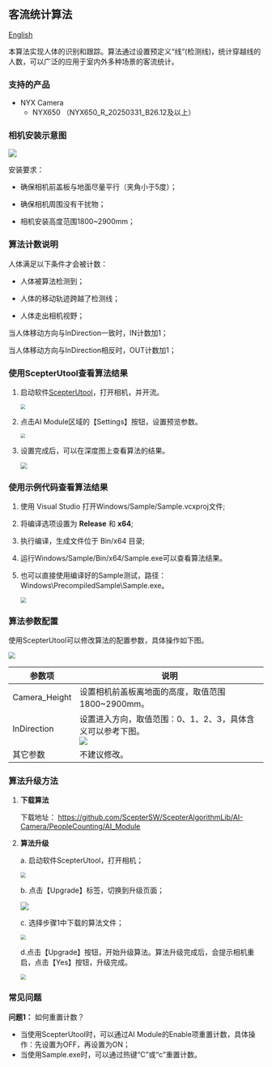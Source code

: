 ## 客流统计算法

[English](README.md)

本算法实现人体的识别和跟踪。算法通过设置预定义“线”(检测线)，统计穿越线的人数，可以广泛的应用于室内外多种场景的客流统计。

### 支持的产品

- NYX Camera
  - NYX650 （NYX650_R_20250331_B26.12及以上）

### 相机安装示意图

![](assets/installation.png)

安装要求：

- 确保相机前盖板与地面尽量平行（夹角小于5度）；

- 确保相机周围没有干扰物；

- 相机安装高度范围1800~2900mm；

### 算法计数说明

人体满足以下条件才会被计数：

- 人体被算法检测到；

- 人体的移动轨迹跨越了检测线；

- 人体走出相机视野；

当人体移动方向与InDirection一致时，IN计数加1；

当人体移动方向与InDirection相反时，OUT计数加1；

### 使用ScepterUtool查看算法结果

1. 启动软件[ScepterUtool](https://sourceforge.net/projects/scepterguitool/files/TMP/)，打开相机，并开流。

   <img src="assets/scan_2.png" style="zoom:60%;" />

2. 点击AI Module区域的【Settings】按钮，设置预览参数。

   <img src="assets/settings.png" style="zoom:60%;" />

3. 设置完成后，可以在深度图上查看算法的结果。

   <img src="assets/preview.png" style="zoom:80%;" />

   

### 使用示例代码查看算法结果

1. 使用 Visual Studio 打开Windows/Sample/Sample.vcxproj文件;

2. 将编译选项设置为 **Release** 和 **x64**;

3. 执行编译，生成文件位于 Bin/x64 目录;

4. 运行Windows/Sample/Bin/x64/Sample.exe可以查看算法结果。

5. 也可以直接使用编译好的Sample测试，路径：Windows\PrecompiledSample\Sample.exe。

   <img src="assets/sample.png" style="zoom:67%;" />

### 算法参数配置

使用ScepterUtool可以修改算法的配置参数，具体操作如下图。

<img src="assets/alg_params.png" style="zoom:80%;" />

| 参数项        | 说明                                                         |
| ------------- | ------------------------------------------------------------ |
| Camera_Height | 设置相机前盖板离地面的高度，取值范围1800~2900mm。            |
| InDirection   | 设置进入方向，取值范围：0、1、2、3，具体含义可以参考下图。<br>![](assets/indirection.png) |
| 其它参数      | 不建议修改。                                                 |

### 算法升级方法

1. **下载算法**

   下载地址： https://github.com/ScepterSW/ScepterAlgorithmLib/AI-Camera/PeopleCounting/AI_Module

2. **算法升级**

   a. 启动软件ScepterUtool，打开相机；

   <img src="assets/scan.png" style="zoom:65%;" />

   b. 点击【Upgrade】标签，切换到升级页面；

   ![](assets/upgrade.png)

   c. 选择步骤1中下载的算法文件；

   <img src="assets/upgrade_open.png" style="zoom:65%;" />

   d.点击【Upgrade】按钮，开始升级算法。算法升级完成后，会提示相机重启，点击【Yes】按钮，升级完成。

   <img src="assets/upgrade_done.png" style="zoom:65%;" />

### 常见问题

**问题1：** 如何重置计数？

- 当使用ScepterUtool时，可以通过AI Module的Enable项重置计数，具体操作：先设置为OFF，再设置为ON；
- 当使用Sample.exe时，可以通过热键“C”或“c”重置计数。
